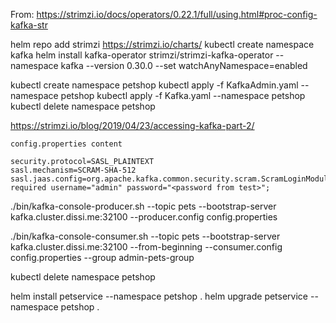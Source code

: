 From:
https://strimzi.io/docs/operators/0.22.1/full/using.html#proc-config-kafka-str

helm repo add strimzi https://strimzi.io/charts/
kubectl create namespace kafka
helm install kafka-operator strimzi/strimzi-kafka-operator --namespace kafka --version 0.30.0 --set watchAnyNamespace=enabled

kubectl create namespace petshop
kubectl apply -f KafkaAdmin.yaml --namespace petshop
kubectl apply -f Kafka.yaml --namespace petshop
kubectl delete namespace petshop


https://strimzi.io/blog/2019/04/23/accessing-kafka-part-2/

`config.properties content`

```properties
security.protocol=SASL_PLAINTEXT
sasl.mechanism=SCRAM-SHA-512
sasl.jaas.config=org.apache.kafka.common.security.scram.ScramLoginModule required username="admin" password="<password from test>";
```

./bin/kafka-console-producer.sh --topic pets --bootstrap-server kafka.cluster.dissi.me:32100 --producer.config config.properties

./bin/kafka-console-consumer.sh --topic pets --bootstrap-server kafka.cluster.dissi.me:32100 --from-beginning --consumer.config config.properties --group admin-pets-group

kubectl delete namespace petshop

helm install petservice --namespace petshop .
helm upgrade petservice --namespace petshop .
